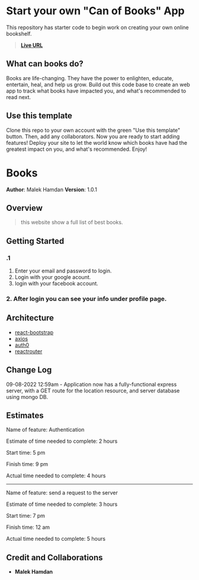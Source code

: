 # Start your own "Can of Books" App

This repository has starter code to begin work on creating your own online bookshelf.
> **[Live URL](https://deploy-preview-2--resonant-cat-998a22.netlify.app/)**
## What can books do?

Books are life-changing. They have the power to enlighten, educate, entertain, heal, and help us grow. Build out this code base to create an web app to track what books have impacted you, and what's recommended to read next.

## Use this template

Clone this repo to your own account with the green "Use this template" button. Then, add any collaborators. Now you are ready to start adding features! Deploy your site to let the world know which books have had the greatest impact on you, and what's recommended. Enjoy!

# Books

**Author**: Malek Hamdan
**Version**: 1.0.1

## Overview

> this website show a full list of best books.

## Getting Started
### .1
1. Enter your email and password to login.
2. Login with your google acount.
3. login with your facebook account.
### 2. After login you can see your info under profile page.


## Architecture
- [react-bootstrap](https://react-bootstrap.github.io/)
- [axios](https://www.npmjs.com/package/axios)
- [auth0](https://auth0.com/)
- [reactrouter](https://reactrouter.com/)


## Change Log



09-08-2022 12:59am - Application now has a fully-functional express server, with a GET route for the location resource, and server database using mongo DB.

## Estimates

Name of feature: Authentication

Estimate of time needed to complete: 2 hours

Start time: 5 pm

Finish time: 9 pm

Actual time needed to complete: 4 hours

***
Name of feature: send a request to the server

Estimate of time needed to complete: 3 hours

Start time: 7 pm

Finish time: 12 am

Actual time needed to complete: 5 hours

## Credit and Collaborations
- **Malek Hamdan**

